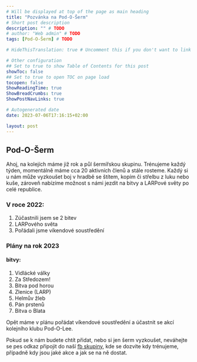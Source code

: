 ```yaml
---
# Will be displayed at top of the page as main heading
title: "Pozvánka na Pod-O-Šerm"
# Short post description
description: "" # TODO
# author: "Web admin" # TODO
tags: [Pod-O-Šerm] # TODO

# HideThisTranslation: true # Uncomment this if you don't want to link this translation of page in translations

# Other configuration
## Set to true to show Table of Contents for this post
showToc: false
## Set to true to open TOC on page load
tocopen: false
ShowReadingTime: true
ShowBreadCrumbs: true
ShowPostNavLinks: true

# Autogenerated date
date: 2023-07-06T17:16:15+02:00

layout: post
---
```


## Pod-O-Šerm

Ahoj, na kolejích máme již rok a půl šermířskou skupinu. Trénujeme každý týden, momentálně máme cca 20 aktivních členů a stále rosteme. Každý si u nám může vyzkoušet boj v hradbě se štítem, kopím či střelbu z luku nebo kuše, zároveň nabízíme možnost s námi jezdit na bitvy a LARPové světy po celé republice.

### V roce 2022:
1. Zúčastnili jsem se 2 bitev
2. LARPového světa
3. Pořádali jsme víkendové soustředění

### Plány na rok 2023
#### bitvy:
1. Vidlácké války
2. Za Středozem!
3. Bitva pod horou
4. Zlenice (LARP)
5. Helmův žleb
6. Pán prstenů
7. Bitva o Blata

Opět máme v plánu pořádat víkendové soustředění a účastnit se akcí kolejního klubu Pod-O-Lee.

Pokud se k nám budete chtít přidat, nebo si jen šerm vyzkoušet, neváhejte se pes odkaz připojit do naší [fb skupiny](https://www.facebook.com/groups/993731364773111/), kde se dozvíte kdy trénujeme, případně kdy jsou jaké akce a jak se na ně dostat.
